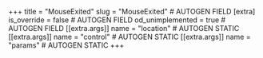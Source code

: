 +++
title = "MouseExited"
slug = "MouseExited" # AUTOGEN FIELD
[extra]
is_override = false # AUTOGEN FIELD
od_unimplemented = true # AUTOGEN FIELD
[[extra.args]]
name = "location" # AUTOGEN STATIC
[[extra.args]]
name = "control" # AUTOGEN STATIC
[[extra.args]]
name = "params" # AUTOGEN STATIC
+++